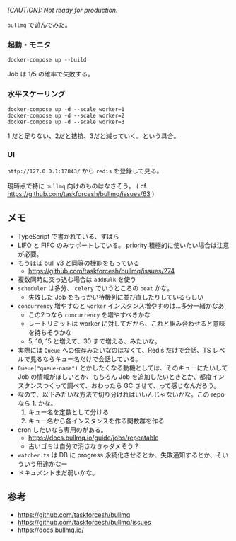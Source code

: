 *[CAUTION]: Not ready for production.*

`bullmq` で遊んでみた。


### 起動・モニタ

```
docker-compose up --build
```

Job は 1/5 の確率で失敗する。

### 水平スケーリング

```
docker-compose up -d --scale worker=1
docker-compose up -d --scale worker=2
docker-compose up -d --scale worker=3
```

1 だと足りない、2だと拮抗、3だと減っていく。という具合。

### UI

`http://127.0.0.1:17843/` から `redis` を登録して見る。

現時点で特に `bullmq` 向けのものはなさそう。
( cf. https://github.com/taskforcesh/bullmq/issues/63 )

## メモ

- TypeScript で書かれている、すばら
- LIFO と FIFO のみサポートしている。 priority 積極的に使いたい場合は注意が必要。
- もうほぼ bull v3 と同等の機能をもっている
  - https://github.com/taskforcesh/bullmq/issues/274
- 複数同時に突っ込む場合は `addBulk` を使う
- `scheduler` は多分、 `celery` でいうところの `beat` かな。
  - 失敗した Job をもっかい待機列に並び直したりしているらしい
- `concurrency` 増やすのと `worker` インスタンス増やすのは…多分一緒かなあ
  - この2つなら `concurrency` を増やすべきかな
  - レートリミットは worker に対してだから、これと組み合わせると意味を持ちそうかな
  - 5, 10, 15 と増えて、30 まで増える、みたいな。
- 実際には `Queue` への依存みたいなのはなくて、Redis だけで会話、TS レベルで見るならキュー名だけで会話している。
- `Queue("queue-name")` とかしたくなる動機としては、そのキューにたいして Job の情報がほしいとか、もちろん Job を追加したいときとか、都度インスタンスつくって調べて、おわったら GC させて、って感じなんだろう。
- なので、以下みたいな方法で切り分ければいいんじゃないかな。この repo なら 1. かな。
  1. キュー名を定数として分ける
  2. キュー名から各インスタンスを作る関数群を作る
- cron したいなら専用のがある。
  - https://docs.bullmq.io/guide/jobs/repeatable
  - 古いゴミは自分で消さなきゃダメそう ?
- `watcher.ts` は DB に progress 永続化させるとか、失敗通知するとか、そいういう用途かなー
- ドキュメントまだ弱いかな。


## 参考

- https://github.com/taskforcesh/bullmq
- https://github.com/taskforcesh/bullmq/issues
- https://docs.bullmq.io/
